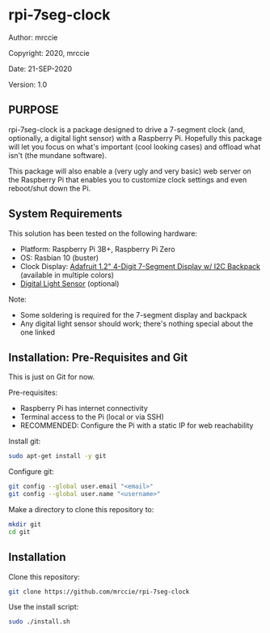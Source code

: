 # rpi-7seg-clock


Author: mrccie

Copyright: 2020, mrccie

Date: 21-SEP-2020

Version: 1.0


## PURPOSE

rpi-7seg-clock is a package designed to drive a 7-segment clock (and, optionally, a digital light sensor) with a Raspberry Pi.  Hopefully this package will let you focus on what's important (cool looking cases) and offload what isn't (the mundane software).

This package will also enable a (very ugly and very basic) web server on the Raspberry Pi that enables you to customize clock settings and even reboot/shut down the Pi.


## System Requirements

This solution has been tested on the following hardware:
- Platform: Raspberry Pi 3B+, Raspberry Pi Zero
- OS: Rasbian 10 (buster)
- Clock Display: [Adafruit 1.2" 4-Digit 7-Segment Display w/ I2C Backpack](https://www.adafruit.com/product/1270) (available in multiple colors)
- [Digital Light Sensor](https://www.amazon.com/gp/product/B00NLA4D4U/ref=ppx_yo_dt_b_asin_title_o02_s01?ie=UTF8&psc=1) (optional)

Note:
- Some soldering is required for the 7-segment display and backpack
- Any digital light sensor should work; there's nothing special about the one linked


## Installation: Pre-Requisites and Git

This is just on Git for now.

Pre-requisites:
- Raspberry Pi has internet connectivity
- Terminal access to the Pi (local or via SSH)
- RECOMMENDED: Configure the Pi with a static IP for web reachability

Install git:
```sh
sudo apt-get install -y git
```

Configure git:
```sh
git config --global user.email "<email>"
git config --global user.name "<username>"
```

Make a directory to clone this repository to:
```sh
mkdir git
cd git
```


## Installation

Clone this repository:
```sh
git clone https://github.com/mrccie/rpi-7seg-clock
```

Use the install script:
```sh
sudo ./install.sh
```
